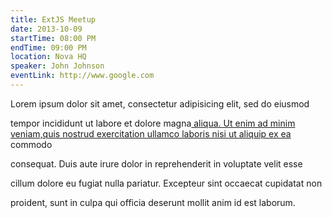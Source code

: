 ```yaml
---
title: ExtJS Meetup
date: 2013-10-09
startTime: 08:00 PM
endTime: 09:00 PM
location: Nova HQ
speaker: John Johnson
eventLink: http://www.google.com
---
```

<p>
	 Lorem ipsum dolor sit amet, consectetur adipisicing elit, sed do eiusmod
</p>
<p>
	 tempor incididunt ut labore et dolore magna<a href="http://www.google.com"> aliqua. Ut enim ad minim veniam,quis nostrud exercitation ullamco laboris nisi ut aliquip ex ea</a> commodo
</p>
<p>
	 consequat. Duis aute irure dolor in reprehenderit in voluptate velit esse
</p>
<p>
	 cillum dolore eu fugiat nulla pariatur. Excepteur sint occaecat cupidatat non
</p>
<p>
	 proident, sunt in culpa qui officia deserunt mollit anim id est laborum.
</p>